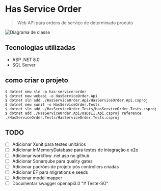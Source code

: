 # Has Service Order

> Web API para ordens de serviço de determinado produto

![Diagrama de classe](docs/diagram.png)

## Tecnologias utilizadas

- ASP .NET 8.0
- SQL Server

## como criar o projeto

```shell
$ dotnet new sln -o has-service-order
$ dotnet new webapi -o HasServiceOrder.Api
$ dotnet sln add ./HasServiceOrder.Api/HasServiceOrder.Api.csproj
$ dotnet new xunit -o HasServiceOrder.Tests
$ dotnet sln add ./HasServiceOrder.Tests/HasServiceOrder.Tests.csproj
$ dotnet add ./HasServiceOrder.Api/OsDsII.Api.csproj reference ./HasServiceOrder.Tests/HasServiceOrder.Tests.csproj
```

## TODO

- [ ] Adicionar Xunit para testes unitários
- [ ] Adicionar InMemoryDatabase para testes de integração e e2e
- [ ] Adicionar workflow .net asp no github
- [ ] Adicionar Sonarqube para quality gates
- [ ] Adicionar padrões de projeto pós controllers criadas
- [ ] Adicionar EF para migrations e seeds
- [ ] Adicionar model mapper
- [ ] Documentar swagger openapi3.0
"# Teste-SO" 
